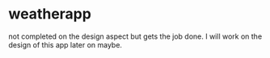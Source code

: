 # weatherapp
not completed on the design aspect but gets the job done. I will work on the design of this app later on maybe.
